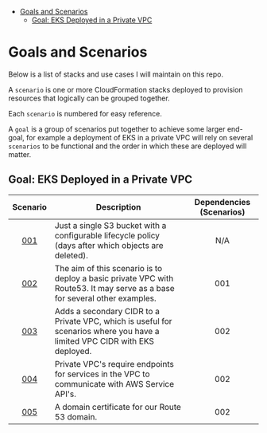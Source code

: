 - [Goals and Scenarios](#goals-and-scenarios)
  - [Goal: EKS Deployed in a Private VPC](#goal-eks-deployed-in-a-private-vpc)

# Goals and Scenarios

Below is a list of stacks and use cases I will maintain on this repo.

A `scenario` is one or more CloudFormation stacks deployed to provision resources that logically can be grouped together.

Each `scenario` is numbered for easy reference.

A `goal` is a group of scenarios put together to achieve some larger end-goal, for example a deployment of EKS in a private VPC will rely on several `scenarios` to be functional and the order in which these are deployed will matter.

## Goal: EKS Deployed in a Private VPC

| Scenario                                                                    | Description                                                                                                                | Dependencies (Scenarios) |
|:---------------------------------------------------------------------------:|----------------------------------------------------------------------------------------------------------------------------|:------------------------:|
| [001](./scenarios/001-basic-s3-with-lifecycle-policy.md)                    | Just a single S3 bucket with a configurable lifecycle policy (days after which objects are deleted).                       | N/A                      |
| [002](./scenarios/002-basic-private-vpd-with-flowlogs-to-s3-and-route53.md) | The aim of this scenario is to deploy a basic private VPC with Route53. It may serve as a base for several other examples. | 001                      |
| [003](./scenarios/003-add-secondary-cidr-to-private-vpc.md)                 | Adds a secondary CIDR to a Private VPC, which is useful for scenarios where you have a limited VPC CIDR with EKS deployed. | 002                      |
| [004](./scenarios/004-private-vpc-endpoints.md)                             | Private VPC's require endpoints for services in the VPC to communicate with AWS Service API's.                             | 002                      |
| [005](./scenarios/005-domain-certificate.md)                                | A domain certificate for our Route 53 domain.                                                                              | 002                      |

